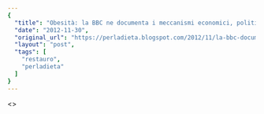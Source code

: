 ```yaml
---
{
  "title": "Obesità: la BBC ne documenta i meccanismi economici, politici e scientifici!",
  "date": "2012-11-30",
  "original_url": "https://perladieta.blogspot.com/2012/11/la-bbc-documenta-nel-2012-i-meccanismi.html",
  "layout": "post",
  "tags": [
    "restauro",
    "perladieta"
  ]
}
---
```


<>
